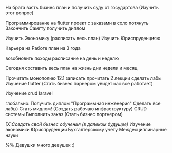 На брата взять бизнес план и получить суду от государтсва (Изучить этот вопрос)

Программирование на flutter проект с заказами в соло потянуть
Закончить Самгту получить диплом

Изучить Экономику (расписать весь план)
Изучить Юриспруденцияю

Карьера на Работе план на 3 года 

возобновить походы расписание на день  и неделю

Сегодня составить весь план на жизнь дни недели и месяц

Прочитать монополию 12.1 записать 
прочитать 2 лекции
сделать лабы 
Изучение flutter (Стать бизнес парнером увидет как все работает) 

Изучение crud laravel 

глобально:
Получить диплом "Программная инженерия"
	Сделать все лабы)
Стать мидлом! (Создать рабочаю инфраструктуру)
	CRUD системы
Выполнить заказ (Стать бизнес портнером)

[X]*Создать свой бизнес обучения (в далеком будущее)*
	Изучение экономики
	Юриспруденции
	Бухгалтерскому учету
	Междесциплинарные науки	
	 

%% Девушки много девушек :)


